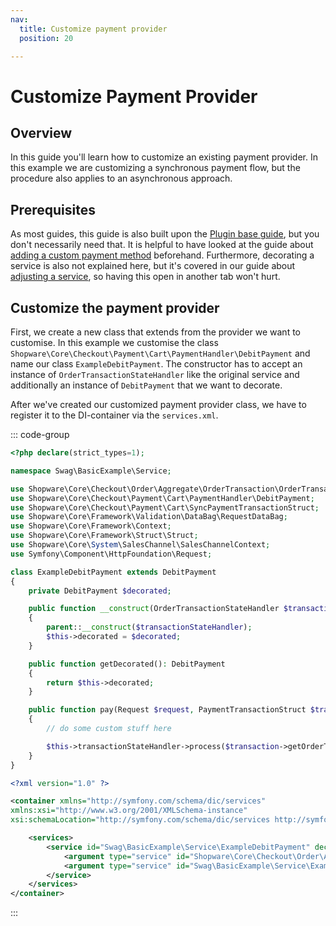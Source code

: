 ```yaml
---
nav:
  title: Customize payment provider
  position: 20

---
```


# Customize Payment Provider

## Overview

In this guide you'll learn how to customize an existing payment provider. 
In this example we are customizing a synchronous payment flow, but the procedure also applies to an asynchronous approach.

## Prerequisites

As most guides, this guide is also built upon the [Plugin base guide](../../plugin-base-guide), but you don't necessarily need that. 
It is helpful to have looked at the guide about [adding a custom payment method](add-payment-plugin) beforehand. 
Furthermore, decorating a service is also not explained here, but it's covered in our guide about [adjusting a service](../../plugin-fundamentals/adjusting-service), so having this open in another tab won't hurt.

## Customize the payment provider

First, we create a new class that extends from the provider we want to customise. 
In this example we customise the class `Shopware\Core\Checkout\Payment\Cart\PaymentHandler\DebitPayment` and name our class `ExampleDebitPayment`. 
The constructor has to accept an instance of `OrderTransactionStateHandler` like the original service and additionally an instance of `DebitPayment` that we want to decorate.

After we've created our customized payment provider class, we have to register it to the DI-container via the `services.xml`.

::: code-group

```php [ExampleDebitPayment.php]
<?php declare(strict_types=1);

namespace Swag\BasicExample\Service;

use Shopware\Core\Checkout\Order\Aggregate\OrderTransaction\OrderTransactionStateHandler;
use Shopware\Core\Checkout\Payment\Cart\PaymentHandler\DebitPayment;
use Shopware\Core\Checkout\Payment\Cart\SyncPaymentTransactionStruct;
use Shopware\Core\Framework\Validation\DataBag\RequestDataBag;
use Shopware\Core\Framework\Context;
use Shopware\Core\Framework\Struct\Struct;
use Shopware\Core\System\SalesChannel\SalesChannelContext;
use Symfony\Component\HttpFoundation\Request;

class ExampleDebitPayment extends DebitPayment
{
    private DebitPayment $decorated;

    public function __construct(OrderTransactionStateHandler $transactionStateHandler, DebitPayment $decorated)
    {
        parent::__construct($transactionStateHandler);
        $this->decorated = $decorated;
    }

    public function getDecorated(): DebitPayment
    {
        return $this->decorated;
    }

    public function pay(Request $request, PaymentTransactionStruct $transaction, Context $context, ?Struct $validateStruct): ?RedirectResponse
    {
        // do some custom stuff here

        $this->transactionStateHandler->process($transaction->getOrderTransaction()->getId(), $salesChannelContext->getContext());
    }
}
```

```xml [services.xml]
<?xml version="1.0" ?>

<container xmlns="http://symfony.com/schema/dic/services"
xmlns:xsi="http://www.w3.org/2001/XMLSchema-instance"
xsi:schemaLocation="http://symfony.com/schema/dic/services http://symfony.com/schema/dic/services/services-1.0.xsd">

    <services>
        <service id="Swag\BasicExample\Service\ExampleDebitPayment" decorates="Shopware\Core\Checkout\Payment\Cart\PaymentHandler\DebitPayment">
            <argument type="service" id="Shopware\Core\Checkout\Order\Aggregate\OrderTransaction\OrderTransactionStateHandler"/>
            <argument type="service" id="Swag\BasicExample\Service\ExampleDebitPayment.inner"/>
        </service>
    </services>
</container>
```

:::